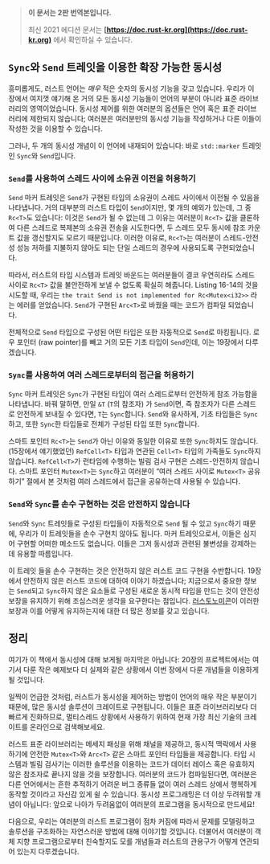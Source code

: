 > **이 문서는 2판 번역본입니다.**
>
> 최신 2021 에디션 문서는 **[https://doc.rust-kr.org](https://doc.rust-kr.org)** 에서 확인하실 수 있습니다.

## `Sync`와 `Send` 트레잇을 이용한 확장 가능한 동시성

흥미롭게도, 러스트 언어는 *매우* 적은 숫자의 동시성 기능을 갖고 있습니다.
우리가 이 장에서 여지껏 얘기해 온 거의 모든 동시성 기능들이 언어의 부분이
아니라 표준 라이브러리의 영역이었습니다. 동시성 제어를 위한 여러분의 옵션들은
언어 혹은 표준 라이브러리에 제한되지 않습니다; 여러분은 여러분만의 동시성 기능을
작성하거나 다른 이들이 작성한 것을 이용할 수 있습니다.

그러나, 두 개의 동시성 개념이 이 언어에 내재되어 있습니다: 바로 `std::marker`
트레잇인 `Sync`와 `Send`입니다.

### `Send`를 사용하여 스레드 사이에 소유권 이전을 허용하기

`Send` 마커 트레잇은 `Send`가 구현된 타입의 소유권이 스레드 사이에서 이전될 수 있음을
나타냅니다. 거의 대부분의 러스트 타입이 `Send`이지만, 몇 개의 예외가 있는데, 그 중
`Rc<T>`도 있습니다: 이것은 `Send`가 될 수 없는데 그 이유는 여러분이 `Rc<T>` 값을
클론하여 다른 스레드로 복제본의 소유권 전송을 시도한다면, 두 스레드 모두 동시에 참조
카운트 값을 갱신할지도 모르기 때문입니다. 이러한 이유로, `Rc<T>`는 여러분이
스레드-안전성 성능 저하를 지불하지 않아도 되는 단일 스레드의 경우에 사용되도록
구현되었습니다.

따라서, 러스트의 타입 시스템과 트레잇 바운드는 여러분들이 결코 우연히라도 스레드 사이로
`Rc<T>` 값을 불안전하게 보낼 수 없도록 확실히 해줍니다. Listing 16-14의 것을
시도할 때, 우리는 `the trait Send is not implemented for Rc<Mutex<i32>>`
라는 에러를 얻었습니다. `Send`가 구현된 `Arc<T>`로 바꿨을 때는 코드가 컴파일
되었습니다.

전체적으로 `Send` 타입으로 구성된 어떤 타입은 또한 자동적으로 `Send`로 마킹됩니다.
로우 포인터 (raw pointer)를 빼고 거의 모든 기초 타입이 `Send`인데, 이는
19장에서 다루겠습니다.

### `Sync`를 사용하여 여러 스레드로부터의 접근을 허용하기 

`Sync` 마커 트레잇은 `Sync`가 구현된 타입이 여러 스레드로부터 안전하게 참조
가능함을 나타냅니다. 바꿔 말하면, 만일 `&T` (`T`의 참조자) 가 `Send`이면,
즉 참조자가 다른 스레드로 안전하게 보내질 수 있다면, `T`는 `Sync`합니다.
`Send`와 유사하게, 기초 타입들은 `Sync`하고, 또한 `Sync`한 타입들로
전체가 구성된 타입 또한 `Sync`합니다.

스마트 포인터 `Rc<T>`는 `Send`가 아닌 이유와 동일한 이유로 또한
`Sync`하지도 않습니다. (15장에서 얘기했었던) `RefCell<T>` 타입과
연관된 `Cell<T>` 타입의 가족들도 `Sync`하지 않습니다.
`RefCell<T>`가 런타임에 수행하는 빌림 검사 구현은 스레드-안전하지
않습니다. 스마트 포인터 `Mutex<T>`는 `Sync`하고 여러분이 “여러
스레드 사이로 `Mutex<T>` 공유하기” 절에서 본 것처럼 여러 스레드에서
접근을 공유하는데 사용될 수 있습니다.

### `Send`와 `Sync`를 손수 구현하는 것은 안전하지 않습니다

`Send`와 `Sync` 트레잇들로 구성된 타입들이 자동적으로 `Send` 될 수 있고
`Sync`하기 때문에, 우리가 이 트레잇들을 손수 구현치 않아도 됩니다. 마커
트레잇으로서, 이들은 심지어 구현할 어떠한 메소드도 없습니다. 이들은 그저
동시성과 관련된 불변성을 강제하는데 유용할 따름입니다.

이 트레잇 들을 손수 구현하는 것은 안전하지 않은 러스트 코드 구현을 수반합니다.
19장에서 안전하지 않은 러스트 코드에 대하여 이야기 하겠습니다; 지금으로서
중요한 정보는 `Send`되고 `Sync`하지 않은 요소들로 구성된 새로운 동시적
타입을 만드는 것이 안전성 보장을 유지하기 위해 조심스러운 생각을 요구한다는
점입니다. [러스토노미콘]이 이러한 보장과 이를 어떻게 유지하는지에 대한
더 많은 정보를 갖고 있습니다.

[러스토노미콘]: https://doc.rust-lang.org/stable/nomicon/

## 정리

여기가 이 책에서 동시성에 대해 보게될 마지막은 아닙니다: 20장의 프로젝트에서는
여기서 다룬 작은 예제보다 더 실제와 같은 상황에서 이번 장에서 다룬 개념들을 이용하게
될 것입니다.

일찍이 언급한 것처럼, 러스트가 동시성을 제어하는 방법이 언어의 매우 작은
부분이기 때문에, 많은 동시성 솔루션이 크레이트로 구현됩니다. 이들은 표준
라이브러리보다 더 빠르게 진화하므로, 멀티스레드 상황에서 사용하기
위하여 현재 가장 최신 기술의 크레이트를 온라인으로
검색해보세요.

러스트 표준 라이브러리는 메세지 패싱을 위해 채널을 제공하고, 동시적
맥락에서 사용하기에 안전한 `Mutex<T>`와 `Arc<T>` 같은 스마트 포인터
타입들을 제공합니다. 타입 시스템과 빌림 검사기는 이러한 솔루션을 이용하는
코드가 데이터 레이스 혹은 유효하지 않은 참조자로 끝나지 않을 것을 보장합니다.
여러분의 코드가 컴파일된다면, 여러분은 다른 언어에서는 흔한 추적하기 어려운 버그
종류들 없이 여러 스레드 상에서 행복하게 동작할 것이라고 자신감 있게 쉴 수 있습니다.
동시성 프로그래밍은 더 이상 두려워할 개념이 아닙니다: 앞으로 나아가
두려움없이 여러분의 프로그램을 동시적으로 만드세요!

다음으로, 우리는 여러분의 러스트 프로그램이 점차 커짐에 따라서 문제를 모델링하고 솔루션을
구조화하는 자연스러운 방법에 대해 이야기할 것입니다. 더불어서 여러분이 객체 지향 프로그램으로부터
친숙할지도 모를 개념들과 러스트의 관용구가 어떻게 연관되어 있는지 다루겠습니다.
